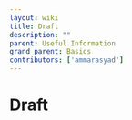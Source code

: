 ```yaml
---
layout: wiki
title: Draft
description: ""
parent: Useful Information
grand parent: Basics
contributors: ['ammarasyad'] 
---
```


# Draft

